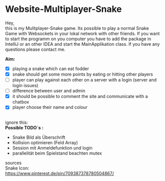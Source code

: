 # Website-Multiplayer-Snake

Hey, <br>
this is my Mulitplayer-Snake game.
Its possible to play a normal Snake Game with Websockets in your lokal network with other friends.
If you want to  start the programm on you computer you have to add the package in IntelliJ or an other IDEA and start the MainApplikation class.
If you have any questions please contact me.


**Aim:**<br>
- [x] playing a snake which can eat fodder
- [x] snake should get some more points by eating or hitting other players
- [ ] player can play against each other on a server with a login (server and login issues)
- [ ] difference between user and admin
- [x] it should be possible to comment the site and communicate with a chatbox 
- [x] player choose their name and colour 

<br> ignore this: <br>
**Possible TODO´s :** <br>
- Snake Bild als Überschrift
- Kollision optimieren (Feld Array)
- Session mit Anmeldefunktion und login
- parallelität beim Spielstand beachten mutex


sources <br>
Snake Icon: <br>
https://www.pinterest.de/pin/709387378780504867/
